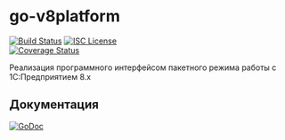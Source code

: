 go-v8platform
=============

[![Build Status](https://img.shields.io/travis/khorevaa/go-v8platform.svg)](https://travis-ci.org/khorevaa/go-v8platform)
[![ISC License](http://img.shields.io/badge/license-BSD-blue.svg)](http://copyfree.org)  
[![Coverage Status](https://img.shields.io/coveralls/davecgh/go-spew.svg)](https://coveralls.io/r/khorevaa/go-v8platform?branch=master)

Реализация программного интерфейсом пакетного режима работы с 1С:Предприятием 8.x

## Документация

[![GoDoc](https://img.shields.io/badge/godoc-reference-blue.svg)](http://godoc.org/github.com/khorevaa/go-v8platform)
